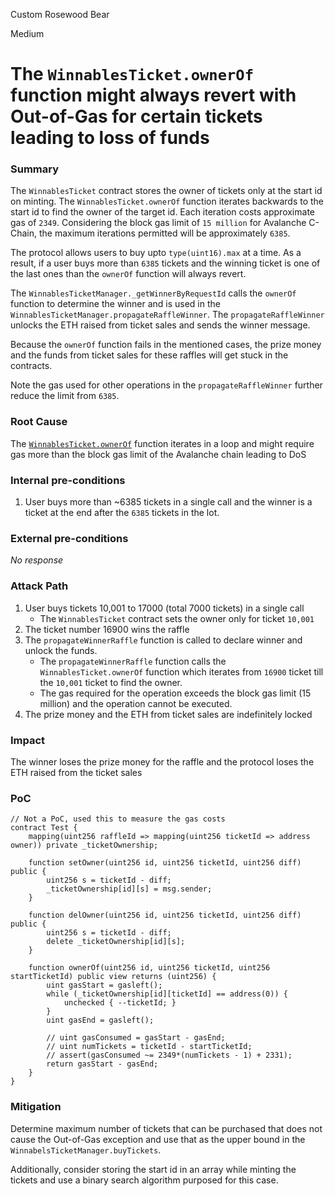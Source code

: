 Custom Rosewood Bear

Medium

# The `WinnablesTicket.ownerOf` function might  always revert with Out-of-Gas for certain tickets leading to loss of funds

### Summary

The `WinnablesTicket` contract stores the owner of tickets only at the start id on minting. The `WinnablesTicket.ownerOf` function iterates backwards to the start id to find the owner of the target id. Each iteration costs approximate gas of `2349`. Considering the block gas limit of `15 million` for Avalanche C-Chain, the maximum iterations permitted will be approximately `6385`. 

The protocol allows users to buy upto `type(uint16).max` at a time. As a result, if a user buys more than `6385` tickets and the winning ticket is one of the last ones than the `ownerOf` function will always revert.

The `WinnablesTicketManager._getWinnerByRequestId` calls the `ownerOf` function to determine the winner and is used in the `WinnablesTicketManager.propagateRaffleWinner`. The `propagateRaffleWinner` unlocks the ETH raised from ticket sales and sends the winner message.

Because the `ownerOf` function fails in the mentioned cases, the prize money and the funds from ticket sales for these raffles will get stuck in the contracts.

Note the gas used for other operations in the `propagateRaffleWinner` further reduce the limit from `6385`.

### Root Cause

The [`WinnablesTicket.ownerOf`](https://github.com/sherlock-audit/2024-08-winnables-raffles/blob/main/public-contracts/contracts/WinnablesTicket.sol#L93-L99) function iterates in a loop and might require gas more than the block gas limit of the Avalanche chain leading to DoS

### Internal pre-conditions

1. User buys more than ~6385 tickets in a single call and the winner is a ticket at the end after the `6385` tickets in the lot.

### External pre-conditions

_No response_

### Attack Path

1. User buys tickets 10,001 to 17000 (total 7000 tickets) in a single call
    - The `WinnablesTicket` contract sets the owner only for ticket `10,001`
2. The ticket number 16900 wins the raffle
3. The `propagateWinnerRaffle` function is called to declare winner and unlock the funds.
    - The `propagateWinnerRaffle` function calls the `WinnablesTicket.ownerOf` function which iterates from `16900` ticket till the `10,001` ticket to find the owner.
    - The gas required for the operation exceeds the block gas limit (15 million) and the operation cannot be executed.
4. The prize money and the ETH from ticket sales are indefinitely locked

### Impact

The winner loses the prize money for the raffle and the protocol loses the ETH raised from the ticket sales

### PoC

```solidity
// Not a PoC, used this to measure the gas costs
contract Test {
    mapping(uint256 raffleId => mapping(uint256 ticketId => address owner)) private _ticketOwnership;

    function setOwner(uint256 id, uint256 ticketId, uint256 diff) public {
        uint256 s = ticketId - diff;
        _ticketOwnership[id][s] = msg.sender;
    }

    function delOwner(uint256 id, uint256 ticketId, uint256 diff) public {
        uint256 s = ticketId - diff;
        delete _ticketOwnership[id][s];
    }

    function ownerOf(uint256 id, uint256 ticketId, uint256 startTicketId) public view returns (uint256) {
        uint gasStart = gasleft();
        while (_ticketOwnership[id][ticketId] == address(0)) {
            unchecked { --ticketId; }
        }
        uint gasEnd = gasleft();
        
        // uint gasConsumed = gasStart - gasEnd;
        // uint numTickets = ticketId - startTicketId;
        // assert(gasConsumed ~= 2349*(numTickets - 1) + 2331);
        return gasStart - gasEnd;
    }
}
```

### Mitigation

Determine maximum number of tickets that can be purchased that does not cause the Out-of-Gas exception and use that as the upper bound in the `WinnabelsTicketManager.buyTickets`. 

Additionally, consider storing the start id in an array while minting the tickets and use a binary search algorithm purposed for this case.